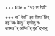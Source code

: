 +++
title = "१२ स रेवाँ"

+++
स᳓ रेवाँ᳓ इव विश्प᳓तिर्  
दइ᳓व्यः केतुः᳓ शृणोतु नः  
उक्थइ᳓र् अग्नि᳓र् बृह᳓द्भानुः